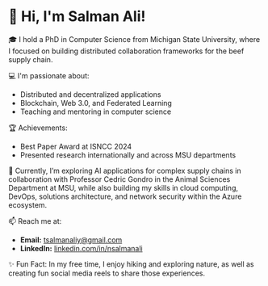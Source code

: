 # 👋 Hi, I'm Salman Ali!

🎓 I hold a PhD in Computer Science from Michigan State University, where I focused on building distributed collaboration frameworks for the beef supply chain.

💻 I'm passionate about:
- Distributed and decentralized applications
- Blockchain, Web 3.0, and Federated Learning
- Teaching and mentoring in computer science

🏆 Achievements:
- Best Paper Award at ISNCC 2024
- Presented research internationally and across MSU departments

🌱 Currently, I’m exploring AI applications for complex supply chains in collaboration with Professor Cedric Gondro in the Animal Sciences Department at MSU, while also building my skills in cloud computing, DevOps, solutions architecture, and network security within the Azure ecosystem.

📫 Reach me at:
- **Email:** [tsalmanaliy@gmail.com](tsalmanaliy@gmail.com)
- **LinkedIn:** [linkedin.com/in/nsalmanali](https://linkedin.com/in/nsalmanali)

✨ Fun Fact: In my free time, I enjoy hiking and exploring nature, as well as creating fun social media reels to share those experiences.
